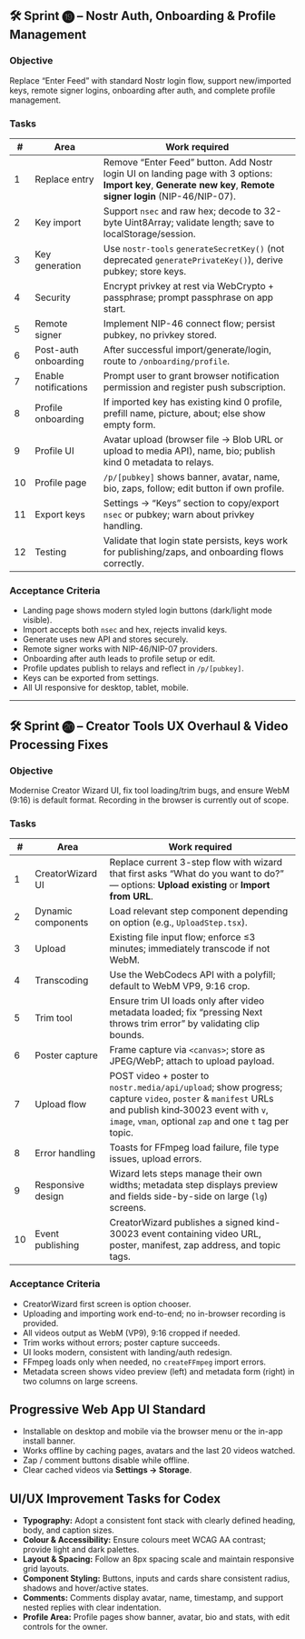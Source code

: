 ## 🛠️ Sprint ⓳ – Nostr Auth, Onboarding & Profile Management

### Objective

Replace “Enter Feed” with standard Nostr login flow, support new/imported keys, remote signer logins, onboarding after auth, and complete profile management.

### Tasks

| #   | Area                 | Work required                                                                                                                                                 |
| --- | -------------------- | ------------------------------------------------------------------------------------------------------------------------------------------------------------- |
| 1   | Replace entry        | Remove “Enter Feed” button. Add Nostr login UI on landing page with 3 options: **Import key**, **Generate new key**, **Remote signer login** (NIP-46/NIP-07). |
| 2   | Key import           | Support `nsec` and raw hex; decode to 32-byte Uint8Array; validate length; save to localStorage/session.                                                      |
| 3   | Key generation       | Use `nostr-tools` `generateSecretKey()` (not deprecated `generatePrivateKey()`), derive pubkey; store keys.                                                   |
| 4   | Security             | Encrypt privkey at rest via WebCrypto + passphrase; prompt passphrase on app start.                                                                           |
| 5   | Remote signer        | Implement NIP-46 connect flow; persist pubkey, no privkey stored.                                                                                             |
| 6   | Post-auth onboarding | After successful import/generate/login, route to `/onboarding/profile`.                                                                                       |
| 7   | Enable notifications | Prompt user to grant browser notification permission and register push subscription.            |
| 8   | Profile onboarding   | If imported key has existing kind 0 profile, prefill name, picture, about; else show empty form.                                                              |
| 9   | Profile UI           | Avatar upload (browser file → Blob URL or upload to media API), name, bio; publish kind 0 metadata to relays.                                                 |
| 10  | Profile page         | `/p/[pubkey]` shows banner, avatar, name, bio, zaps, follow; edit button if own profile.                                                                      |
| 11  | Export keys          | Settings → “Keys” section to copy/export `nsec` or pubkey; warn about privkey handling.                                                                       |
| 12  | Testing              | Validate that login state persists, keys work for publishing/zaps, and onboarding flows correctly.                                                            |

### Acceptance Criteria

- Landing page shows modern styled login buttons (dark/light mode visible).
- Import accepts both `nsec` and hex, rejects invalid keys.
- Generate uses new API and stores securely.
- Remote signer works with NIP-46/NIP-07 providers.
- Onboarding after auth leads to profile setup or edit.
- Profile updates publish to relays and reflect in `/p/[pubkey]`.
- Keys can be exported from settings.
- All UI responsive for desktop, tablet, mobile.

---

## 🛠️ Sprint ⓴ – Creator Tools UX Overhaul & Video Processing Fixes

### Objective

Modernise Creator Wizard UI, fix tool loading/trim bugs, and ensure WebM (9:16) is default format. Recording in the browser is currently out of scope.

### Tasks

| #   | Area               | Work required                                                                                                                                                                      |
| --- | ------------------ | ---------------------------------------------------------------------------------------------------------------------------------------------------------------------------------- |
| 1   | CreatorWizard UI   | Replace current 3-step flow with wizard that first asks “What do you want to do?” — options: **Upload existing** or **Import from URL**.                           |
| 2   | Dynamic components | Load relevant step component depending on option (e.g., `UploadStep.tsx`).                                                                                |
| 3   | Upload             | Existing file input flow; enforce ≤3 minutes; immediately transcode if not WebM.                                                                                |
| 4   | Transcoding        | Use the WebCodecs API with a polyfill; default to WebM VP9, 9:16 crop. |
| 5   | Trim tool          | Ensure trim UI loads only after video metadata loaded; fix “pressing Next throws trim error” by validating clip bounds.                                                            |
| 6   | Poster capture     | Frame capture via `<canvas>`; store as JPEG/WebP; attach to upload payload.                                                                                |
| 7   | Upload flow        | POST video + poster to `nostr.media/api/upload`; show progress; capture `video`, `poster` & `manifest` URLs and publish kind‑30023 event with `v`, `image`, `vman`, optional `zap` and one `t` tag per topic.                                                            |
| 8   | Error handling     | Toasts for FFmpeg load failure, file type issues, upload errors.                                                                                |
| 9   | Responsive design  | Wizard lets steps manage their own widths; metadata step displays preview and fields side-by-side on large (`lg`) screens. |
| 10  | Event publishing   | CreatorWizard publishes a signed kind-30023 event containing video URL, poster, manifest, zap address, and topic tags. |
### Acceptance Criteria

- CreatorWizard first screen is option chooser.
- Uploading and importing work end-to-end; no in-browser recording is provided.
- All videos output as WebM (VP9), 9:16 cropped if needed.
- Trim works without errors; poster capture succeeds.
- UI looks modern, consistent with landing/auth redesign.
- FFmpeg loads only when needed, no `createFFmpeg` import errors.
- Metadata screen shows video preview (left) and metadata form (right) in two columns on large screens.

## Progressive Web App UI Standard

- Installable on desktop and mobile via the browser menu or the in-app install banner.
- Works offline by caching pages, avatars and the last 20 videos watched.
- Zap / comment buttons disable while offline.
- Clear cached videos via **Settings → Storage**.

## UI/UX Improvement Tasks for Codex

- **Typography:** Adopt a consistent font stack with clearly defined heading, body, and caption sizes.
- **Colour & Accessibility:** Ensure colours meet WCAG AA contrast; provide light and dark palettes.
- **Layout & Spacing:** Follow an 8px spacing scale and maintain responsive grid layouts.
- **Component Styling:** Buttons, inputs and cards share consistent radius, shadows and hover/active states.
- **Comments:** Comments display avatar, name, timestamp, and support nested replies with clear indentation.
- **Profile Area:** Profile pages show banner, avatar, bio and stats, with edit controls for the owner.

